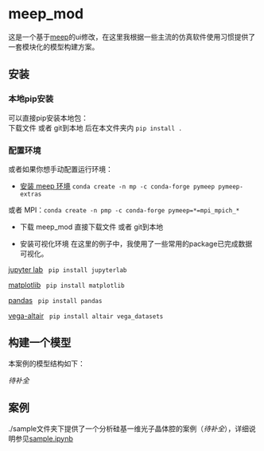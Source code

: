 # meep_mod

这是一个基于[meep](https://github.com/NanoComp/meep)的ui修改，在这里我根据一些主流的仿真软件使用习惯提供了一套模块化的模型构建方案。

## 安装
### 本地pip安装
可以直接pip安装本地包：\
下载文件 或者 git到本地 后在本文件夹内 ```pip install .```
### 配置环境
或者如果你想手动配置运行环境：
- [安装 meep 环境](https://meep.readthedocs.io/en/latest/Installation/)
```conda create -n mp -c conda-forge pymeep pymeep-extras```

或者 MPI：```conda create -n pmp -c conda-forge pymeep=*=mpi_mpich_*```

- 下载 meep_mod
直接下载文件 或者 git到本地

- 安装可视化环境
在这里的例子中，我使用了一些常用的package已完成数据可视化。

[jupyter lab](https://jupyter.org/) ``` pip install jupyterlab```

[matplotlib](https://matplotlib.org/) ``` pip install matplotlib```

[pandas](https://pandas.pydata.org/) ``` pip install pandas```

[vega-altair](https://altair-viz.github.io/) ``` pip install altair vega_datasets```

## 构建一个模型
本案例的模型结构如下：

*待补全*

## 案例
./sample文件夹下提供了一个分析硅基一维光子晶体腔的案例（*待补全*），详细说明参见[sample.ipynb](sample.ipynb)
